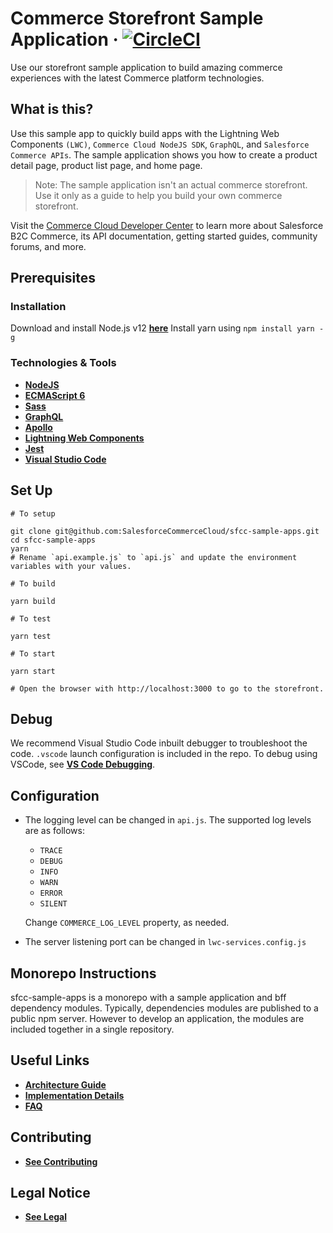 # Commerce Storefront Sample Application &middot; [![CircleCI][circleci-image]][circleci-url]

Use our storefront sample application to build amazing commerce experiences with the latest Commerce platform technologies.

## What is this?

Use this sample app to quickly build apps with the Lightning Web Components `(LWC)`, `Commerce Cloud NodeJS SDK`, `GraphQL`, and `Salesforce Commerce APIs`. The sample application shows you how to create a product detail page, product list page, and home page. 

> Note: The sample application isn't an actual commerce storefront. Use it only as a guide to help you build your own commerce storefront. 

Visit the [Commerce Cloud Developer Center](https://developer.commercecloud.com/) to learn more about Salesforce B2C Commerce, its API documentation, getting started guides, community forums, and more.

## Prerequisites

### Installation
Download and install Node.js v12 **[here](https://nodejs.org/en/download/)**
Install yarn using `npm install yarn -g`

### Technologies & Tools
* **[NodeJS](https://nodejs.org/en/docs/)**
* **[ECMAScript 6](https://hacks.mozilla.org/category/es6-in-depth/)**
* **[Sass](https://sass-lang.com/guide)**
* **[GraphQL](https://graphql.org/learn/)**
* **[Apollo](https://www.apollographql.com/docs/tutorial/introduction/)**
* **[Lightning Web Components](https://lwc.dev/)**
* **[Jest](https://jestjs.io/docs/en/getting-started)**
* **[Visual Studio Code](https://code.visualstudio.com/docs)**

## Set Up

    # To setup

    git clone git@github.com:SalesforceCommerceCloud/sfcc-sample-apps.git
    cd sfcc-sample-apps
    yarn
    # Rename `api.example.js` to `api.js` and update the environment variables with your values.

    # To build

    yarn build

    # To test

    yarn test

    # To start

    yarn start

    # Open the browser with http://localhost:3000 to go to the storefront.

## Debug

We recommend Visual Studio Code inbuilt debugger to troubleshoot the code. `.vscode` launch configuration is included in the repo. To debug using VSCode, see **[VS Code Debugging](https://code.visualstudio.com/docs/editor/debugging)**.

## Configuration
* The logging level can be changed in `api.js`. The supported log levels are as follows:

    * `TRACE`
    * `DEBUG`
    * `INFO`
    * `WARN`
    * `ERROR`
    * `SILENT`

    Change `COMMERCE_LOG_LEVEL` property, as needed.
* The server listening port can be changed in `lwc-services.config.js`

## Monorepo Instructions

sfcc-sample-apps is a monorepo with a sample application and bff dependency modules. Typically, dependencies modules are published to a public npm server. However to develop an application, the modules are included together in a single repository.

## Useful Links

* **[Architecture Guide](ARCHITECTURE_GUIDE.md)**
* **[Implementation Details](IMPLEMENTATION_DETAILS.md)**
* **[FAQ](FAQ.md)**

## Contributing

* **[See Contributing](CONTRIBUTING.md)**

## Legal Notice

* **[See Legal](LEGAL.md)**

<!-- Markdown link & img dfn's -->
[circleci-image]: https://circleci.com/gh/SalesforceCommerceCloud/sfcc-sample-apps.svg?style=shield&circle-token=f34a55a59d7dfc30402e719996edf10092780b66
[circleci-url]: https://circleci.com/gh/SalesforceCommerceCloud/sfcc-sample-apps
